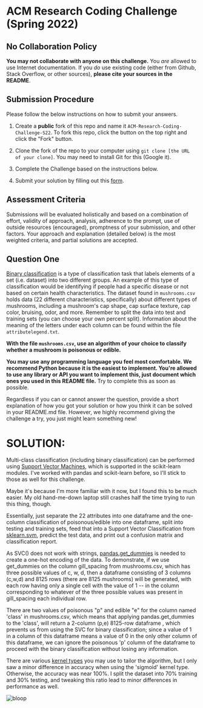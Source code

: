 # ACM Research Coding Challenge (Spring 2022)

## [](https://github.com/ACM-Research/-DRAFT-Coding-Challenge-S22#no-collaboration-policy)No Collaboration Policy

**You may not collaborate with anyone on this challenge.**  You  _are_  allowed to use Internet documentation. If you  _do_  use existing code (either from Github, Stack Overflow, or other sources),  **please cite your sources in the README**.

## [](https://github.com/ACM-Research/-DRAFT-Coding-Challenge-S22#submission-procedure)Submission Procedure

Please follow the below instructions on how to submit your answers.

1.  Create a  **public**  fork of this repo and name it  `ACM-Research-Coding-Challenge-S22`. To fork this repo, click the button on the top right and click the "Fork" button.

2.  Clone the fork of the repo to your computer using  `git clone [the URL of your clone]`. You may need to install Git for this (Google it).

3.  Complete the Challenge based on the instructions below.

4.  Submit your solution by filling out this [form](https://acmutd.typeform.com/to/uTpjeA8G).

## Assessment Criteria 

Submissions will be evaluated holistically and based on a combination of effort, validity of approach, analysis, adherence to the prompt, use of outside resources (encouraged), promptness of your submission, and other factors. Your approach and explanation (detailed below) is the most weighted criteria, and partial solutions are accepted. 

## [](https://github.com/ACM-Research/-DRAFT-Coding-Challenge-S22#question-one)Question One

[Binary classification](https://en.wikipedia.org/wiki/Binary_classification) is a type of classification task that labels elements of a set (i.e. dataset) into two different groups. An example of this type of classification would be identifying if people had a specific disease or not based on certain health characteristics. The dataset found in `mushrooms.csv` holds data (22 different characteristics, specifically) about different types of mushrooms, including a mushroom's cap shape, cap surface texture, cap color, bruising, odor, and more. Remember to split the data into test and training sets (you can choose your own percent split). Information about the meaning of the letters under each column can be found within the file `attributelegend.txt`.

**With the file `mushrooms.csv`, use an algorithm of your choice to classify whether a mushroom is poisonous or edible.**

**You may use any programming language you feel most comfortable. We recommend Python because it is the easiest to implement. You're allowed to use any library or API you want to implement this, just document which ones you used in this README file.** Try to complete this as soon as possible.

Regardless if you can or cannot answer the question, provide a short explanation of how you got your solution or how you think it can be solved in your README.md file. However, we highly recommend giving the challenge a try, you just might learn something new!

# SOLUTION:

Multi-class classification (including binary classification) can be performed using [Support Vector Machines](https://www.reddit.com/r/MachineLearning/comments/15zrpp/please_explain_support_vector_machines_svm_like_i/), which is supported in the scikit-learn modules. I've worked with pandas and scikit-learn before, so I'll stick to those as well for this challenge.

Maybe it's because I'm more familiar with it now, but I found this to be much easier. My old hand-me-down laptop still crashes half the time trying to run this thing, though.

Essentially, just separate the 22 attributes into one dataframe and the one-column classification of poisonous/edible into one dataframe, split into testing and training sets, feed that into a Support Vector Classification from [sklearn.svm](https://scikit-learn.org/stable/modules/generated/sklearn.svm.SVC.html), predict the test data, and print out a confusion matrix and classification report.

As SVC() does not work with strings, [pandas.get_dummies](https://pandas.pydata.org/docs/reference/api/pandas.get_dummies.html) is needed to create a one-hot encoding of the data. To demonstrate, if we use get_dummies on the column gill_spacing from mushrooms.csv, which has three possible values of c, w, d, then a dataframe consisting of 3 columns (c,w,d) and 8125 rows (there are 8125 mushrooms) will be generated, with each row having only a single cell with the value of 1 -- in the column corresponding to whatever of the three possible values was present in gill_spacing each individual row.

There are two values of poisonous "p" and edible "e" for the column named 'class' in mushrooms.csv, which means that applying pandas.get_dummies to the 'class', will return a 2-column (p,e) 8125-row dataframe , which prevents us from using the SVC for binary classification; since a value of 1 in a column of this dataframe means a value of 0 in the only other column of this dataframe, we can ignore the poisonous 'p' column of the dataframe to proceed with the binary classification without losing any information.

There are various [kernel types](https://scikit-learn.org/stable/modules/svm.html#svm-kernels) you may use to tailor the algorithm, but I only saw a minor difference in accuracy when using the 'sigmoid' kernel type. Otherwise, the accuracy was near 100%. I split the dataset into 70% training and 30% testing, and tweaking this ratio lead to minor differences in performance as well.

![bloop](https://media.discordapp.net/attachments/803697311871270934/933997040206221312/unknown.png)
